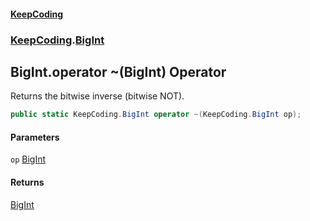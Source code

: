 #### [KeepCoding](index.md 'index')
### [KeepCoding](KeepCoding.md 'KeepCoding').[BigInt](BigInt.md 'KeepCoding.BigInt')
## BigInt.operator ~(BigInt) Operator
Returns the bitwise inverse (bitwise NOT).  
```csharp
public static KeepCoding.BigInt operator ~(KeepCoding.BigInt op);
```
#### Parameters
<a name='KeepCoding.BigInt.op_OnesComplement(KeepCoding.BigInt).op'></a>
`op` [BigInt](BigInt.md 'KeepCoding.BigInt')  
  
#### Returns
[BigInt](BigInt.md 'KeepCoding.BigInt')  
